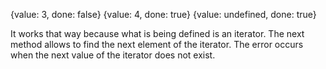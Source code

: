 {value: 3, done: false}
{value: 4, done: true}
{value: undefined, done: true}

It works that way because what is being defined is an iterator. The next method allows to find the next element of the iterator. The error occurs when the next value of the iterator does not exist.